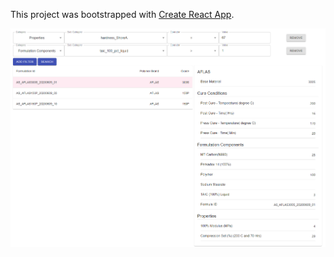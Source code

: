 This project was bootstrapped with [Create React App](https://github.com/facebook/create-react-app).

![Screenshot](screenshot.png)

